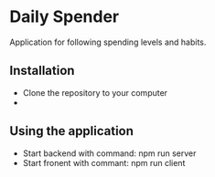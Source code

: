 # Daily Spender

Application for following spending levels and habits.

## Installation
* Clone the repository to your computer
* 

## Using the application
* Start backend with command: npm run server
* Start fronent with commant: npm run client

